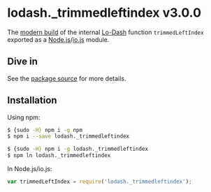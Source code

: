 # lodash._trimmedleftindex v3.0.0

The [modern build](https://github.com/lodash/lodash/wiki/Build-Differences) of the internal [Lo-Dash](https://lodash.com/) function `trimmedLeftIndex` exported as a [Node.js](http://nodejs.org/)/[io.js](https://iojs.org/) module.

## Dive in

See the [package source](https://github.com/lodash/lodash/blob/3.0.0-npm-packages/lodash._trimmedleftindex/index.js) for more details.

## Installation

Using npm:

```bash
$ {sudo -H} npm i -g npm
$ npm i --save lodash._trimmedleftindex

$ {sudo -H} npm i -g lodash._trimmedleftindex
$ npm ln lodash._trimmedleftindex
```

In Node.js/io.js:

```js
var trimmedLeftIndex = require('lodash._trimmedleftindex');
```
